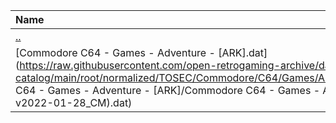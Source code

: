 |Name|Size|
|:---|---:|
|[..](../index.html)|DIR|
|[Commodore C64 - Games - Adventure - [ARK].dat](https://raw.githubusercontent.com/open-retrogaming-archive/dat-catalog/main/root/normalized/TOSEC/Commodore/C64/Games/Adventure/[ARK]/Commodore C64 - Games - Adventure - [ARK]/Commodore C64 - Games - Adventure - [ARK] (TOSEC-v2022-01-28_CM).dat)|1313|
